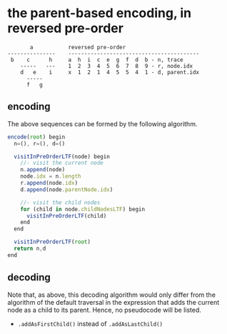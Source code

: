 
<!-- ======================================================================= -->
# the parent-based encoding, in reversed pre-order

```
       a           reversed pre-order
---------------    -----------------------------------------
 b    c      h     a  h  i  c  e  g  f  d  b - n, trace
    -----   ---    1  2  3  4  5  6  7  8  9 - r, node.idx
    d   e    i     x  1  2  1  4  5  5  4  1 - d, parent.idx
      -----
      f   g
```

<!-- ======================================================================= -->
## encoding

The above sequences can be formed by the following algorithm.

```js
encode(root) begin
  n=(), r=(), d=()

  visitInPreOrderLTF(node) begin
    //- visit the current node
    n.append(node)
    node.idx = n.length
    r.append(node.idx)
    d.append(node.parentNode.idx)

    //- visit the child nodes
    for (child in node.childNodesLTF) begin
      visitInPreOrderLTF(child)
    end
  end

  visitInPreOrderLTF(root)
  return n,d
end
```

<!-- ======================================================================= -->
## decoding

Note that, as above, this decoding algorithm would only differ from the
algorithm of the default traversal in the expression that adds the current
node as a child to its parent. Hence, no pseudocode will be listed.

* `.addAsFirstChild()` instead of `.addAsLastChild()`
